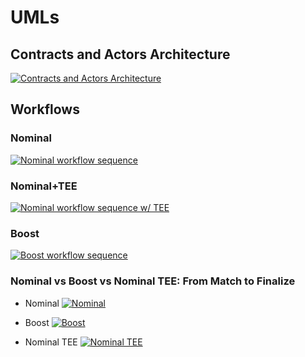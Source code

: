# UMLs

## Contracts and Actors Architecture
[![Contracts and Actors Architecture](https://tinyurl.com/2n6qr3ja)](https://tinyurl.com/2n6qr3ja)<!--![Contracts and Actors Architecture](./architecture-ODB.puml)-->

## Workflows

### Nominal
[![Nominal workflow sequence](https://tinyurl.com/2q5smbht)](https://tinyurl.com/2q5smbht)<!--![Nominal workflow sequence](./nominalworkflow-ODB.puml)-->

### Nominal+TEE
[![Nominal workflow sequence w/ TEE](https://tinyurl.com/2hk88wd8)](https://tinyurl.com/2hk88wd8)<!--![Nominal workflow sequence w/ TEE](./nominalworkflow-ODB+TEE.puml)-->

### Boost
[![Boost workflow sequence](https://tinyurl.com/2oqe35zg)](https://tinyurl.com/2oqe35zg)<!--![Boost workflow sequence](./boost-workflow-ODB.puml)-->

### Nominal vs Boost vs Nominal TEE: From Match to Finalize

* Nominal
[![Nominal](https://tinyurl.com/2o4xu745)](https://tinyurl.com/2o4xu745)<!--![Nominal](./workflow-ODB-2a-match2finalize-nominal.puml)-->

* Boost
[![Boost](https://tinyurl.com/2mmsokrr)](https://tinyurl.com/2mmsokrr)<!--![Boost](./workflow-ODB-2b-match2finalize-boost.puml)-->

* Nominal TEE
[![Nominal TEE](https://tinyurl.com/2zubyfvw)](https://tinyurl.com/2zubyfvw)<!--![Nominal TEE](./workflow-ODB-2c-match2finalize-nominal-tee.puml)-->
